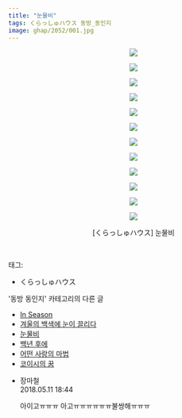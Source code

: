 ```yaml
---
title: "눈물비"
tags: くらっしゅハウス 동방_동인지
image: ghap/2052/001.jpg
---
```

<div class="article">
<p style="text-align: center; clear: none; float: none;"><img src="{{ site.nasurl }}/ghap/2052/001.jpg"/></p>
<p style="text-align: center; clear: none; float: none;"><img src="{{ site.nasurl }}/ghap/2052/002.jpg"/></p>
<p style="text-align: center; clear: none; float: none;"><img src="{{ site.nasurl }}/ghap/2052/003.jpg"/></p>
<p style="text-align: center; clear: none; float: none;"><img src="{{ site.nasurl }}/ghap/2052/004.jpg"/></p>
<p style="text-align: center; clear: none; float: none;"><img src="{{ site.nasurl }}/ghap/2052/005.jpg"/></p>
<p style="text-align: center; clear: none; float: none;"><img src="{{ site.nasurl }}/ghap/2052/006.jpg"/></p>
<p style="text-align: center; clear: none; float: none;"><img src="{{ site.nasurl }}/ghap/2052/007.jpg"/></p>
<p style="text-align: center; clear: none; float: none;"><img src="{{ site.nasurl }}/ghap/2052/008.jpg"/></p>
<p style="text-align: center; clear: none; float: none;"><img src="{{ site.nasurl }}/ghap/2052/009.jpg"/></p>
<p style="text-align: center; clear: none; float: none;"><img src="{{ site.nasurl }}/ghap/2052/010.jpg"/></p>
<p style="text-align: center; clear: none; float: none;"><img src="{{ site.nasurl }}/ghap/2052/011.jpg"/></p>
<p style="text-align: center; clear: none; float: none;"><img src="{{ site.nasurl }}/ghap/2052/012.jpg"/></p>
<p style="text-align: center; clear: none; float: none;">[くらっしゅハウス] 눈물비</p>
<p><br/></p>
</div><div class="tagTrail">
<p>태그: </p>
<ul>
<li>くらっしゅハウス</li>
</ul>
</div><div class="another">
<p>'동방 동인지' 카테고리의 다른 글</p>
<ul>
<li><a href="/2016-09-08-ghap_2056">In Season</a></li>
<li><a href="/2016-09-08-ghap_2055">겨울의 백색에 눈이 끌리다</a></li>
<li><a href="/2016-09-08-ghap_2052">눈물비</a></li>
<li><a href="/2016-09-08-ghap_2051">백년 후에</a></li>
<li><a href="/2016-09-08-ghap_2050">어떤 사랑의 마법</a></li>
<li><a href="/2016-09-08-ghap_2049">코이시의 꿈</a></li>
</ul>
</div><div class="cb_module cb_fluid">
<div class="cb_wrt cb_profile">
<div class="comment">
<ul>
<li class="cb_thumb_off" id="comment15254238">
<div class="cb_comment_area">
<div class="cb_info_area">
<div class="cb_section">
<span class="cb_nick_name">장마철</span>
</div>
<div class="cb_section">
<span class="cb_date">2018.05.11 18:44 </span>
</div>
</div>
<div class="cb_dsc_comment">
<p class="cb_dsc">
											아이고ㅠㅠㅠ 아고ㅠㅠㅠㅠㅠㅠ불쌍해ㅠㅠㅠ
										</p>
</div>
</div></li>
</ul>
</div>
</div><!-- commentList close -->
</div>